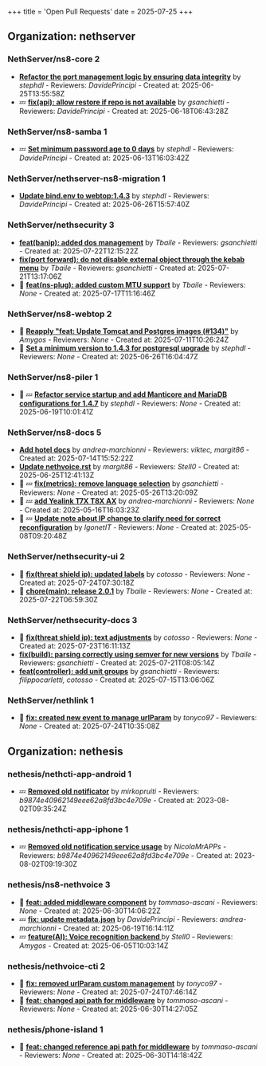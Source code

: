 +++
title = 'Open Pull Requests'
date = 2025-07-25
+++

## Organization: nethserver

### NethServer/ns8-core 2 

-   **[Refactor the port management logic by  ensuring data integrity](https://github.com/NethServer/ns8-core/pull/906)** by *stephdl* - Reviewers: *DavidePrincipi* - Created at: 2025-06-25T13:55:58Z
-  :zzz: **[fix(api): allow restore if repo is not available](https://github.com/NethServer/ns8-core/pull/904)** by *gsanchietti* - Reviewers: *DavidePrincipi* - Created at: 2025-06-18T06:43:28Z

### NethServer/ns8-samba 1 

-  :zzz: **[Set minimum password age to 0 days](https://github.com/NethServer/ns8-samba/pull/107)** by *stephdl* - Reviewers: *DavidePrincipi* - Created at: 2025-06-13T16:03:42Z

### NethServer/nethserver-ns8-migration 1 

-   **[Update bind.env to webtop:1.4.3](https://github.com/NethServer/nethserver-ns8-migration/pull/120)** by *stephdl* - Reviewers: *DavidePrincipi* - Created at: 2025-06-26T15:57:40Z

### NethServer/nethsecurity 3 

-   **[feat(banip): added dos management](https://github.com/NethServer/nethsecurity/pull/1316)** by *Tbaile* - Reviewers: *gsanchietti* - Created at: 2025-07-22T12:15:22Z
-   **[fix(port forward): do not disable external object through the kebab menu](https://github.com/NethServer/nethsecurity/pull/1313)** by *Tbaile* - Reviewers: *gsanchietti* - Created at: 2025-07-21T13:17:06Z
- :eyes:  **[feat(ns-plug): added custom MTU support](https://github.com/NethServer/nethsecurity/pull/1311)** by *Tbaile* - Reviewers: *None* - Created at: 2025-07-17T11:16:46Z

### NethServer/ns8-webtop 2 

- :eyes:  **[Reapply "feat: Update Tomcat and Postgres images (#134)"](https://github.com/NethServer/ns8-webtop/pull/145)** by *Amygos* - Reviewers: *None* - Created at: 2025-07-11T10:26:24Z
- :eyes:  **[Set a minimum version to 1.4.3 for postgresql upgrade](https://github.com/NethServer/ns8-webtop/pull/142)** by *stephdl* - Reviewers: *None* - Created at: 2025-06-26T16:04:47Z

### NethServer/ns8-piler 1 

- :eyes: :zzz: **[Refactor service startup and add Manticore and MariaDB configurations for 1.4.7](https://github.com/NethServer/ns8-piler/pull/34)** by *stephdl* - Reviewers: *None* - Created at: 2025-06-19T10:01:41Z

### NethServer/ns8-docs 5 

-   **[Add hotel docs](https://github.com/NethServer/ns8-docs/pull/176)** by *andrea-marchionni* - Reviewers: *viktec, margit86* - Created at: 2025-07-14T15:52:22Z
-   **[Update nethvoice.rst](https://github.com/NethServer/ns8-docs/pull/174)** by *margit86* - Reviewers: *Stell0* - Created at: 2025-06-25T12:41:13Z
- :eyes: :zzz: **[fix(metrics): remove language selection](https://github.com/NethServer/ns8-docs/pull/167)** by *gsanchietti* - Reviewers: *None* - Created at: 2025-05-26T13:20:09Z
- :eyes: :zzz: **[add Yealink T7X T8X AX](https://github.com/NethServer/ns8-docs/pull/165)** by *andrea-marchionni* - Reviewers: *None* - Created at: 2025-05-16T16:03:23Z
- :eyes: :zzz: **[Update note about IP change to clarify need for correct reconfiguration](https://github.com/NethServer/ns8-docs/pull/164)** by *IgonetIT* - Reviewers: *None* - Created at: 2025-05-08T09:20:48Z

### NethServer/nethsecurity-ui 2 

- :eyes:  **[fix(threat shield ip): updated labels](https://github.com/NethServer/nethsecurity-ui/pull/598)** by *cotosso* - Reviewers: *None* - Created at: 2025-07-24T07:30:18Z
- :eyes:  **[chore(main): release 2.0.1](https://github.com/NethServer/nethsecurity-ui/pull/597)** by *Tbaile* - Reviewers: *None* - Created at: 2025-07-22T06:59:30Z

### NethServer/nethsecurity-docs 3 

- :eyes:  **[fix(threat shield ip): text adjustments](https://github.com/NethServer/nethsecurity-docs/pull/196)** by *cotosso* - Reviewers: *None* - Created at: 2025-07-23T16:11:13Z
-   **[fix(build): parsing correctly using semver for new versions](https://github.com/NethServer/nethsecurity-docs/pull/195)** by *Tbaile* - Reviewers: *gsanchietti* - Created at: 2025-07-21T08:05:14Z
-   **[feat(controller): add unit groups](https://github.com/NethServer/nethsecurity-docs/pull/194)** by *gsanchietti* - Reviewers: *filippocarletti, cotosso* - Created at: 2025-07-15T13:06:06Z

### NethServer/nethlink 1 

- :eyes:  **[fix: created new event to manage urlParam](https://github.com/NethServer/nethlink/pull/69)** by *tonyco97* - Reviewers: *None* - Created at: 2025-07-24T10:35:08Z

## Organization: nethesis

### nethesis/nethcti-app-android 1 

-  :zzz: **[Removed old notificator](https://github.com/nethesis/nethcti-app-android/pull/30)** by *mirkopruiti* - Reviewers: *b9874e40962149eee62a8fd3bc4e709e* - Created at: 2023-08-02T09:35:24Z

### nethesis/nethcti-app-iphone 1 

-  :zzz: **[Removed old notification service usage](https://github.com/nethesis/nethcti-app-iphone/pull/37)** by *NicolaMrAPPs* - Reviewers: *b9874e40962149eee62a8fd3bc4e709e* - Created at: 2023-08-02T09:19:30Z

### nethesis/ns8-nethvoice 3 

- :eyes:  **[feat: added middleware component](https://github.com/nethesis/ns8-nethvoice/pull/493)** by *tommaso-ascani* - Reviewers: *None* - Created at: 2025-06-30T14:06:22Z
-  :zzz: **[fix: update metadata.json](https://github.com/nethesis/ns8-nethvoice/pull/483)** by *DavidePrincipi* - Reviewers: *andrea-marchionni* - Created at: 2025-06-19T16:14:11Z
-  :zzz: **[feature(AI): Voice recognition backend ](https://github.com/nethesis/ns8-nethvoice/pull/464)** by *Stell0* - Reviewers: *Amygos* - Created at: 2025-06-05T10:03:14Z

### nethesis/nethvoice-cti 2 

- :eyes:  **[fix: removed urlParam custom management](https://github.com/nethesis/nethvoice-cti/pull/327)** by *tonyco97* - Reviewers: *None* - Created at: 2025-07-24T07:46:14Z
- :eyes:  **[feat: changed api path for middleware](https://github.com/nethesis/nethvoice-cti/pull/317)** by *tommaso-ascani* - Reviewers: *None* - Created at: 2025-06-30T14:27:05Z

### nethesis/phone-island 1 

- :eyes:  **[feat: changed reference api path for middleware](https://github.com/nethesis/phone-island/pull/103)** by *tommaso-ascani* - Reviewers: *None* - Created at: 2025-06-30T14:18:42Z



